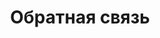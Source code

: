 ---
title: "Обратная связь"
description: "Помогите нам улучшить каталог: поделитесь предложениями, исправлениями или рекомендациями новых книг."
button_text: "Оставить отзыв"
form_link: "https://forms.gle/YHhojq3Ts2LsDF6G8"
--- 